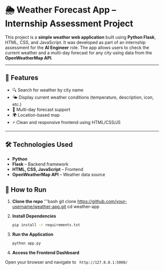# 🌦️ Weather Forecast App – Internship Assessment Project

This project is a **simple weather web application** built using **Python Flask**, HTML, CSS, and JavaScript. It was developed as part of an internship assessment for the **AI Engineer** role. The app allows users to check the current weather and a multi-day forecast for any city using data from the **OpenWeatherMap API**.

---

## 🌟 Features

- 🔍 Search for weather by city name
- 🌤️ Display current weather conditions (temperature, description, icon, etc.)
- 📆 Multi-day forecast support
- 🌍 Location-based map
- ⚡ Clean and responsive frontend using HTML/CSS/JS

---

## 🛠️ Technologies Used

- **Python**
- **Flask** – Backend framework
- **HTML, CSS, JavaScript** – Frontend
- **OpenWeatherMap API** – Weather data source


## 🚀 How to Run

1. **Clone the repo**
   '''bash
   git clone https://github.com/your-username/weather-app.git 
   cd weather-app

2. **Install Dependencies**  
   ```sh
   pip install -r requirements.txt
3. **Run the Application**  
   ```sh
   python app.py  
 4. **Access the Frontend Dashboard**  
  
   Open your browser and navigate to  ``` http://127.0.0.1:5000/```
